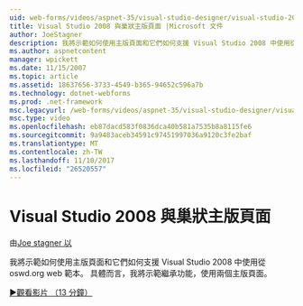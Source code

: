 ```yaml
---
uid: web-forms/videos/aspnet-35/visual-studio-designer/visual-studio-2008-and-nested-masterpages
title: Visual Studio 2008 與巢狀主版頁面 |Microsoft 文件
author: JoeStagner
description: 我將示範如何使用主版頁面和它們如何支援 Visual Studio 2008 中使用從 oswd.org web 範本。 特別是，我將會顯示第...
ms.author: aspnetcontent
manager: wpickett
ms.date: 11/15/2007
ms.topic: article
ms.assetid: 18637656-3733-4549-b365-94652c596a7b
ms.technology: dotnet-webforms
ms.prod: .net-framework
msc.legacyurl: /web-forms/videos/aspnet-35/visual-studio-designer/visual-studio-2008-and-nested-masterpages
msc.type: video
ms.openlocfilehash: eb87dacd583f0836dca40b581a7535b8a8115fe6
ms.sourcegitcommit: 9a9483aceb34591c97451997036a9120c3fe2baf
ms.translationtype: MT
ms.contentlocale: zh-TW
ms.lasthandoff: 11/10/2017
ms.locfileid: "26520557"
---
```

<a name="visual-studio-2008-and-nested-masterpages"></a>Visual Studio 2008 與巢狀主版頁面
====================
由[Joe stagner 以](https://github.com/JoeStagner)

我將示範如何使用主版頁面和它們如何支援 Visual Studio 2008 中使用從 oswd.org web 範本。 具體而言，我將示範繼承功能，使用兩個主版頁面。

[&#9654;觀看影片 （13 分鐘）](https://channel9.msdn.com/Blogs/ASP-NET-Site-Videos/visual-studio-2008-and-nested-masterpages)
